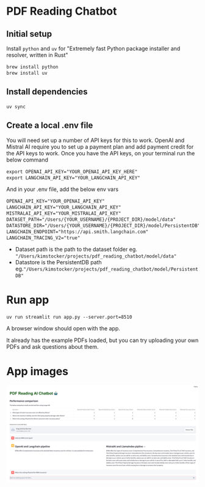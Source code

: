 # PDF Reading Chatbot

## Initial setup

Install `python` and `uv` for "Extremely fast Python package installer and resolver, written in Rust"

```
brew install python
brew install uv
```

## Install dependencies

```
uv sync
```

## Create a local .env file

You will need set up a number of API keys for this to work.
OpenAI and Mistral AI require you to set up a payment plan and add payment credit for the API keys to work.
Once you have the API keys, on your terminal run the below command

```
export OPENAI_API_KEY="YOUR_OPENAI_API_KEY_HERE"
export LANGCHAIN_API_KEY="YOUR_LANGCHAIN_API_KEY"
```

And in your .env file, add the below env vars

```
OPENAI_API_KEY="YOUR_OPENAI_API_KEY"
LANGCHAIN_API_KEY="YOUR_LANGCHAIN_API_KEY"
MISTRALAI_API_KEY="YOUR_MISTRALAI_API_KEY"
DATASET_PATH="/Users/{YOUR_USERNAME}/{PROJECT_DIR}/model/data"
DATASTORE_DIR="/Users/{YOUR_USERNAME}/{PROJECT_DIR}/model/PersistentDB"
LANGCHAIN_ENDPOINT="https://api.smith.langchain.com"
LANGCHAIN_TRACING_V2="true"
```

- Dataset path is the path to the dataset folder eg. `"/Users/kimstocker/projects/pdf_reading_chatbot/model/data"`
- Datastore is the PersistentDB path eg.`"/Users/kimstocker/projects/pdf_reading_chatbot/model/PersistentDB"`

# Run app

```
uv run streamlit run app.py --server.port=8510
```

A browser window should open with the app.

It already has the example PDFs loaded, but you can try uploading your own PDFs and ask questions about them.

# App images

![a table and sample prompt](view/images/image.png)
